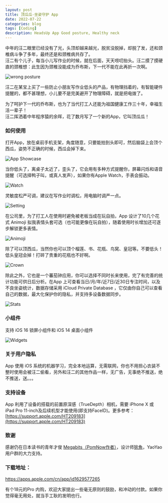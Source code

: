 ```yaml
---
layout: post
title: 顶瓜瓜-坐姿守护 App
date: 2022-07-22
categories: blog
tags: [Coding]
description: HeadsUp App Good posture, Healthy neck 
---
```



中年的汪二眼里已经没有了光，头顶却越来越光，脱贫没脱掉，却脱了发，还和颈椎病斗争了多年，最终还是和颈椎病共存了。  
汪二有个儿子，每当小儿写作业的时候，就在后面，天天唠叨抬头。汪二摸了摸硬直的颈椎想：此生因为颈椎没能成为乔布斯，下一代不能在此再折一次啊。

![wrong posture](/img/post/0720/child_desk.jpeg)

汪二在某宝上买了一些防止小朋友写作业低头的产品，有物理挡着的，有智能硬件提醒的，都不甚理想，小儿要不是完美避开了物理障碍，就是把电拨了。

为了呵护下一代的乔布斯，也为了当代打工人还能为祖国健康工作三十年，幸福生活一辈子！   
汪二挥洒着中年程序猿的余晖，花了数月写了一个新的App，它叫顶瓜瓜！

### 如何使用

打开App，放在桌前手机支架，角度随意，只要能拍到头即可，然后脑袋上会顶个西瓜，姿势不正确的时候，西瓜会掉下来。

![App Showcase](/img/post/0720/headsup.gif)

当你低头了，离桌子太近了，歪头了，它会用有多种方式提醒你，屏幕闪烁和语音提醒（可选择鸭子叫，或真人发声），如果你有Apple Watch，手表会振动。

![Watch](/img/post/0720/watch.jpg)

灵敏度松严可调，建议在写作业时调松，用电脑时调严一点。

![Setting](/img/post/0720/setting1.jpg)

在公司里，为了打工人在使用时避免被老板当成在玩自拍，App 设计了10几个花式 Animoji 拟我表情头套可选（也可能更像在玩自拍），随着使用时长增加还可逐步解锁更多表情。

![Animoji](/img/post/0720/animoji.jpg)

除了可以顶西瓜，当然你也可以顶个榴莲、书、花瓶、鸟窝、皇冠等。不要低头！低头皇冠会掉！打碎了贵重的花瓶也不好啊。

![Crown](/img/post/0720/crown.jpg)

除此之外，它也是一个蕃茄钟应用，你可以选择不同时长来使用，完了有完善的统计功能可供日后分析。在App 上可查看当日/月/年/近7日/近30日专注时间，以及不良坐姿统计，数据存储采用 iCloud Private Database ，它仅由你自己可以查看自己的数据，最大化保护你的隐私，并支持多设备数据同步。

![Stats](/img/post/0720/stats.jpg)

### 小组件

支持 iOS 16 锁屏小组件和 iOS 14 桌面小组件

![Widgets](/img/post/0720/widgets.jpg)

### 关于用户隐私

App 使用 iOS 系统的机器学习，完全本地运算，无需联网，你也不用担心衣装不整时使用会被汪二偷看，另外和汪二的其他作品一样，无广告，无事绝不推送，绝不推送，送。。。

### 支持设备

App 利用了设备的搭载的前置原深感（TrueDepth）相机，需要 iPhone X 或 iPad Pro 11-inch及后续机型才能使用(即支持FaceID)。更多参考：[https://support.apple.com/HT209183](https://support.apple.com/HT209183)

### 致谢
感谢仍在日本读书的青年才俊 [Megabits（PomNow作者）](https://weibo.com/u/2636254275)，设计师[狳魚](https://weibo.com/u/2636254275)，YaoYao 用户群的大力支持。 
### 下载地址：

https://apps.apple.com/cn/app/id1629577265

 有个18元的Pro 内购，欢迎大家提出一些毫无原则的鼓励，和冲动的付款。如果你觉得毫无用处，就当手工耿的发明也行。